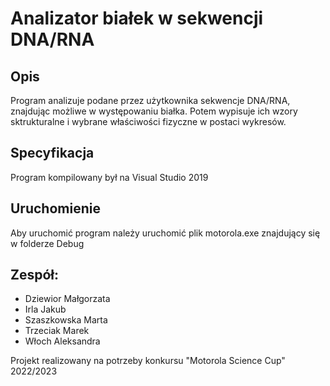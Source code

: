 # Analizator białek w sekwencji DNA/RNA

## Opis

Program analizuje podane przez użytkownika sekwencje DNA/RNA, 
znajdując możliwe w występowaniu białka.
Potem wypisuje ich wzory sktrukturalne i wybrane właściwości fizyczne w postaci wykresów.

## Specyfikacja
Program kompilowany był na Visual Studio 2019

## Uruchomienie
Aby uruchomić program należy uruchomić plik motorola.exe znajdujący się w folderze Debug 

## Zespół:
- Dziewior Małgorzata
- Irla Jakub
- Szaszkowska Marta
- Trzeciak Marek
- Włoch Aleksandra

Projekt realizowany na potrzeby konkursu "Motorola Science Cup" 2022/2023
